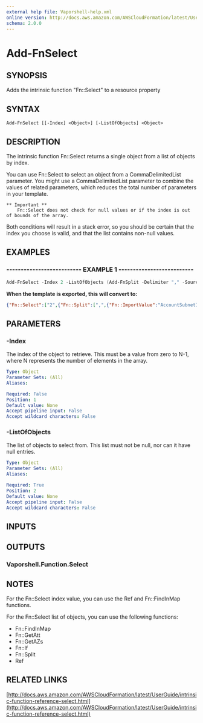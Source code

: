 ```yaml
---
external help file: Vaporshell-help.xml
online version: http://docs.aws.amazon.com/AWSCloudFormation/latest/UserGuide/intrinsic-function-reference-select.html
schema: 2.0.0
---
```


# Add-FnSelect

## SYNOPSIS
Adds the intrinsic function "Fn::Select" to a resource property

## SYNTAX

```
Add-FnSelect [[-Index] <Object>] [-ListOfObjects] <Object>
```

## DESCRIPTION
The intrinsic function Fn::Select returns a single object from a list of objects by index.

You can use Fn::Select to select an object from a CommaDelimitedList parameter.
You might use a CommaDelimitedList parameter to combine the values of related parameters, which reduces the total number of parameters in your template.

    ** Important **
        Fn::Select does not check for null values or if the index is out of bounds of the array.
Both conditions will result in a stack error, so you should be certain that the index you choose is valid, and that the list contains non-null values.

## EXAMPLES

### -------------------------- EXAMPLE 1 --------------------------
```powershell
Add-FnSelect -Index 2 -ListOfObjects (Add-FnSplit -Delimiter "," -SourceString (Add-FnImportValue -ValueToImport "AccountSubnetIds"))
```

**When the template is exported, this will convert to:** 
```json
{"Fn::Select":["2",{"Fn::Split":[",",{"Fn::ImportValue":"AccountSubnetIds"}]}]}
```

## PARAMETERS

### -Index
The index of the object to retrieve.
This must be a value from zero to N-1, where N represents the number of elements in the array.

```yaml
Type: Object
Parameter Sets: (All)
Aliases: 

Required: False
Position: 1
Default value: None
Accept pipeline input: False
Accept wildcard characters: False
```

### -ListOfObjects
The list of objects to select from.
This list must not be null, nor can it have null entries.

```yaml
Type: Object
Parameter Sets: (All)
Aliases: 

Required: True
Position: 2
Default value: None
Accept pipeline input: False
Accept wildcard characters: False
```

## INPUTS

## OUTPUTS

### Vaporshell.Function.Select

## NOTES
For the Fn::Select index value, you can use the Ref and Fn::FindInMap functions.

For the Fn::Select list of objects, you can use the following functions:
* Fn::FindInMap
* Fn::GetAtt
* Fn::GetAZs
* Fn::If
* Fn::Split
* Ref

## RELATED LINKS

[http://docs.aws.amazon.com/AWSCloudFormation/latest/UserGuide/intrinsic-function-reference-select.html](http://docs.aws.amazon.com/AWSCloudFormation/latest/UserGuide/intrinsic-function-reference-select.html)

